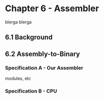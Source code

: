 # Chapter 6 - Assembler

blerga blerga

## 6.1 Background

## 6.2 Assembly-to-Binary 


### Specification A - Our Assembler

modules, etc

### Specification B - CPU

